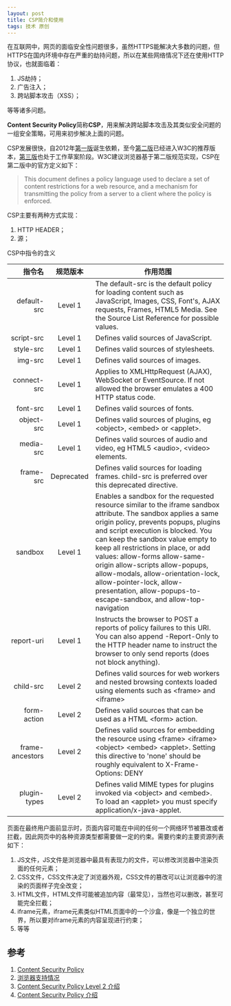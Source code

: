 ```yaml
---
layout: post
title: CSP简介和使用
tags: 技术 原创
---
```


在互联网中，网页的面临安全性问题很多，虽然HTTPS能解决大多数的问题，但HTTPS在国内环境中存在严重的劫持问题，所以在某些网络情况下还在使用HTTP协议，也就面临着：

1. JS劫持；
2. 广告注入；
3. 跨站脚本攻击（XSS）；

等等诸多问题。

**Content Security Policy**简称**CSP**，用来解决跨站脚本攻击及其类似安全问题的一组安全策略，可用来初步解决上面的问题。

CSP发展很快，自2012年[第一版](https://www.w3.org/TR/CSP1/)诞生依赖，至今[第二版](https://www.w3.org/TR/CSP2/)已经进入W3C的推荐版本，[第三版](https://www.w3.org/TR/CSP/)也处于工作草案阶段。W3C建议浏览器基于第二版规范实现，CSP在第二版中的官方定义如下：

> This document defines a policy language used to declare a set of content restrictions for a web resource, and a mechanism for transmitting the policy from a server to a client where the policy is enforced.


CSP主要有两种方式实现：
1. HTTP HEADER；
2. <meta>源；


CSP中指令的含义

| 指令名 | 规范版本 | 作用范围 |
|-------:|:--------:|----------|
| default-src | Level 1 | The default-src is the default policy for loading content such as JavaScript, Images, CSS, Font's, AJAX requests, Frames, HTML5 Media. See the Source List Reference for possible values.  |
| script-src | Level 1 | Defines valid sources of JavaScript.  |
| style-src | Level 1 | Defines valid sources of stylesheets.  |
| img-src | Level 1 | Defines valid sources of images.  |
| connect-src | Level 1 | Applies to XMLHttpRequest (AJAX), WebSocket or EventSource. If not allowed the browser emulates a 400 HTTP status code.  |
| font-src | Level 1 | Defines valid sources of fonts.  |
| object-src | Level 1 | Defines valid sources of plugins, eg &lt;object&gt;, &lt;embed&gt; or &lt;applet&gt;.  |
| media-src | Level 1 | Defines valid sources of audio and video, eg HTML5 &lt;audio&gt;, &lt;video&gt; elements.  |
| frame-src | Deprecated | Defines valid sources for loading frames. child-src is preferred over this deprecated directive.  |
| sandbox | Level 1 | Enables a sandbox for the requested resource similar to the iframe sandbox attribute. The sandbox applies a same origin policy, prevents popups, plugins and script execution is blocked. You can keep the sandbox value empty to keep all restrictions in place, or add values: allow-forms allow-same-origin allow-scripts allow-popups, allow-modals, allow-orientation-lock, allow-pointer-lock, allow-presentation, allow-popups-to-escape-sandbox, and allow-top-navigation  |
| report-uri | Level 1 | Instructs the browser to POST a reports of policy failures to this URI. You can also append -Report-Only to the HTTP header name to instruct the browser to only send reports (does not block anything).  |
| child-src | Level 2 | Defines valid sources for web workers and nested browsing contexts loaded using elements such as &lt;frame&gt; and &lt;iframe&gt;  |
| form-action | Level 2 | Defines valid sources that can be used as a HTML &lt;form&gt; action.  |
| frame-ancestors | Level 2 | Defines valid sources for embedding the resource using &lt;frame&gt; &lt;iframe&gt; &lt;object&gt; &lt;embed&gt; &lt;applet&gt;. Setting this directive to 'none' should be roughly equivalent to X-Frame-Options: DENY  |
| plugin-types | Level 2 | Defines valid MIME types for plugins invoked via &lt;object&gt; and &lt;embed&gt;. To load an &lt;applet&gt; you must specify application/x-java-applet.  |


页面在最终用户面前显示时，页面内容可能在中间的任何一个网络环节被篡改或者拦截，因此网页中的各种资源类型都需要做一定的约束。需要约束的主要资源列表如下：

1. JS文件，JS文件是浏览器中最具有表现力的文件，可以修改浏览器中渲染页面的任何元素；
2. CSS文件，CSS文件决定了浏览器外观，CSS文件的篡改可以让浏览器中的渲染的页面样子完全改变；
3. HTML文件，HTML文件可能被追加内容（最常见），当然也可以删改，甚至可能完全拦截；
4. iframe元素，iframe元素类似HTML页面中的一个沙盒，像是一个独立的世界，所以要对iframe元素的内容呈现进行约束；
5. 等等


## 参考
1. [Content Security Policy](https://content-security-policy.com/)
1. [浏览器支持情况](http://caniuse.com/#search=csp)
1. [Content Security Policy Level 2 介绍](https://imququ.com/post/content-security-policy-reference.html)
2. [Content Security Policy 介绍](https://imququ.com/post/content-security-policy-level-2.html)
